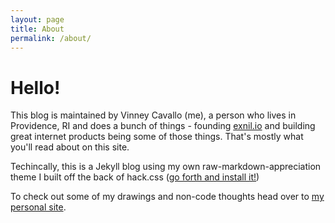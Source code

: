 ```yaml
---
layout: page
title: About
permalink: /about/
---
```


# Hello!

This blog is maintained by Vinney Cavallo (me), a person who lives in Providence, RI and does a bunch of things - founding [exnil.io](http://exnil.io) and building great internet products being some of those things. That's mostly what you'll read about on this site.

Techincally, this is a Jekyll blog using my own raw-markdown-appreciation theme I built off the back of hack.css ([go forth and install it!](https://github.com/vcavallo/jekyll-hackcss/))


To check out some of my drawings and non-code thoughts head over to [my personal site](http://vinneycavallo.com/).
